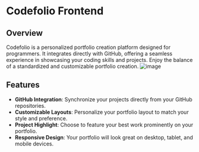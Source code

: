 # Codefolio Frontend

## Overview

Codefolio is a personalized portfolio creation platform designed for programmers. It integrates directly with GitHub, offering a seamless experience in showcasing your coding skills and projects. Enjoy the balance of a standardized and customizable portfolio creation.
![image](https://github.com/noahgsolomon/Codefolio-frontend/assets/111200060/81e98d02-d004-48ee-b5d5-5551447f46ef)
## Features

- **GitHub Integration**: Synchronize your projects directly from your GitHub repositories. 
- **Customizable Layouts**: Personalize your portfolio layout to match your style and preference.
- **Project Highlight**: Choose to feature your best work prominently on your portfolio.
- **Responsive Design**: Your portfolio will look great on desktop, tablet, and mobile devices.
